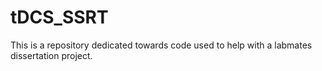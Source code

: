 # tDCS_SSRT
This is a repository dedicated towards code used to help with a labmates dissertation project.
